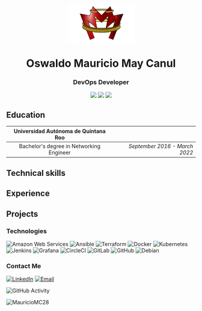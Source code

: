 <p align="center">
  <img src="images/logo2.2.png" align="center" height="100"></img>
</p>
<h1 align="center">Oswaldo Mauricio May Canul</h1>
<h3 align="center">DevOps Developer</h3>

<p align="center">
  <a href="https://www.linkedin.com/in/mauricio-may28"><img src="https://img.shields.io/badge/LinkedIn-FFFFFF?style=flat-square&logo=linkedin&logoColor=blue"></a>
  <a href="https://gravatar.com/mauriciomaycanul"><img src="https://img.shields.io/badge/Gravatar-FFFFFF?style=flat-square&logo=gravatar&logoColor=blue"></a>
  <a href="mailto:mauriciio2a@gmail.com"><img src="https://img.shields.io/badge/E--mail-FFFFFF?style=flat-square&logo=gmail&logoColor=red"></a>
</p>


## Education

|   Universidad Autónoma de Quintana Roo        |                                    |
|:---------------------------------------------:|-----------------------------------:|
|   Bachelor's degree in Networking Engineer    | *September 2016 - March 2022*      |                         

## Technical skills

## Experience

## Projects

### Technologies
![Amazon Web Services](https://img.shields.io/badge/-AWS-333333?style=flat&logo=amazonwebservices)
![Ansible](https://img.shields.io/badge/-Ansible-333333?style=flat&logo=ansible)
![Terraform](https://img.shields.io/badge/-Terraform-333333?style=flat&logo=terraform)
![Docker](https://img.shields.io/badge/-Docker-333333?style=flat&logo=docker)
![Kubernetes](https://img.shields.io/badge/-Kubernetes-333333?style=flat&logo=kubernetes)
![Jenkins](https://img.shields.io/badge/-Jenkins-333333?style=flat&logo=jenkins)
![Grafana](https://img.shields.io/badge/-Grafana-333333?style=flat&logo=Grafana)
![CircleCI](https://img.shields.io/badge/-CircleCI-333333?style=flat&logo=circleci)
![GitLab](https://img.shields.io/badge/-Gitlab-333333?style=flat&logo=gitlab)
![GitHub](https://img.shields.io/badge/-Github-333333?style=flat&logo=github)
![Debian](https://img.shields.io/badge/-Debian-333333?style=flat&logo=debian)

### Contact Me
<a href="https://www.linkedin.com/in/mauricio-may28/"><img alt="LinkedIn" src="https://img.shields.io/badge/LinkedIn-Mauricio_May-blue?style=flat-square&logo=linkedin"></a>
<a href="mauriciio2a@gmail.com"><img alt="Email" src="https://img.shields.io/badge/Gmail-mauriciio2a@gmail.com-blue?style=flat-square&logo=gmail"></a>

![GitHub Activity](https://github-readme-stats.vercel.app/api?username=MauricioMC28&show_icons=true)

<p align="left"> <img src="https://komarev.com/ghpvc/?username=MauricioMC28&label=Profile%20views&color=0e75b6&style=flat" alt="MauricioMC28" /> </p>
